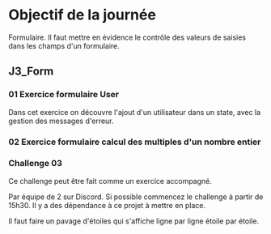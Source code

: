 # Objectif de la journée

Formulaire. Il faut mettre en évidence le contrôle des valeurs de saisies dans les champs d'un formulaire.

## J3_Form

### 01 Exercice formulaire User

Dans cet exercice on découvre l'ajout d'un utilisateur dans un state, avec la gestion des messages d'erreur.

### 02 Exercice formulaire calcul des multiples d'un nombre entier

### Challenge 03

Ce challenge peut être fait comme un exercice accompagné.

Par équipe de 2 sur Discord. Si possible commencez le challenge à partir de 15h30. Il y a des dépendance à ce projet à mettre en place.

Il faut faire un pavage d'étoiles qui s'affiche ligne par ligne étoile par étoile.
